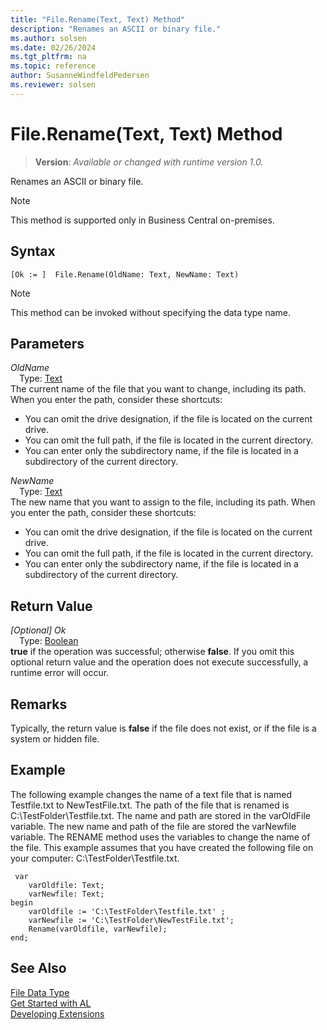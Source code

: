 ```yaml
---
title: "File.Rename(Text, Text) Method"
description: "Renames an ASCII or binary file."
ms.author: solsen
ms.date: 02/26/2024
ms.tgt_pltfrm: na
ms.topic: reference
author: SusanneWindfeldPedersen
ms.reviewer: solsen
---
```

[//]: # (START>DO_NOT_EDIT)
[//]: # (IMPORTANT:Do not edit any of the content between here and the END>DO_NOT_EDIT.)
[//]: # (Any modifications should be made in the .xml files in the ModernDev repo.)
# File.Rename(Text, Text) Method
> **Version**: _Available or changed with runtime version 1.0._

Renames an ASCII or binary file.

> [!NOTE]
> This method is supported only in Business Central on-premises.

## Syntax
```AL
[Ok := ]  File.Rename(OldName: Text, NewName: Text)
```
> [!NOTE]
> This method can be invoked without specifying the data type name.
## Parameters
*OldName*  
&emsp;Type: [Text](../text/text-data-type.md)  
The current name of the file that you want to change, including its path. When you enter the path, consider these shortcuts:
-   You can omit the drive designation, if the file is located on the current drive.
-   You can omit the full path, if the file is located in the current directory.
-   You can enter only the subdirectory name, if the file is located in a subdirectory of the current directory.  

*NewName*  
&emsp;Type: [Text](../text/text-data-type.md)  
The new name that you want to assign to the file, including its path. When you enter the path, consider these shortcuts:
-   You can omit the drive designation, if the file is located on the current drive.
-   You can omit the full path, if the file is located in the current directory.
-   You can enter only the subdirectory name, if the file is located in a subdirectory of the current directory.  


## Return Value
*[Optional] Ok*  
&emsp;Type: [Boolean](../boolean/boolean-data-type.md)  
**true** if the operation was successful; otherwise **false**.   If you omit this optional return value and the operation does not execute successfully, a runtime error will occur.  


[//]: # (IMPORTANT: END>DO_NOT_EDIT)

## Remarks

Typically, the return value is **false** if the file does not exist, or if the file is a system or hidden file.  
  
## Example  

The following example changes the name of a text file that is named Testfile.txt to NewTestFile.txt. The path of the file that is renamed is C:\\TestFolder\\Testfile.txt. The name and path are stored in the varOldFile variable. The new name and path of the file are stored the varNewfile variable. The RENAME method uses the variables to change the name of the file. This example assumes that you have created the following file on your computer: C:\\TestFolder\\Testfile.txt. 

```al
 var
    varOldfile: Text;
    varNewfile: Text;
begin
    varOldfile := 'C:\TestFolder\Testfile.txt' ;  
    varNewfile := 'C:\TestFolder\NewTestFile.txt';  
    Rename(varOldfile, varNewfile);  
end;
```  
  
## See Also

[File Data Type](file-data-type.md)  
[Get Started with AL](../../devenv-get-started.md)  
[Developing Extensions](../../devenv-dev-overview.md)